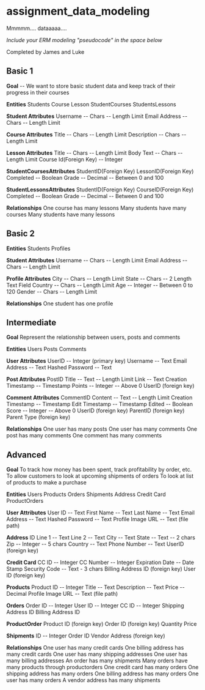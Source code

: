 # assignment_data_modeling
Mmmmm.... dataaaaa....

*Include your ERM modeling "pseudocode" in the space below*

Completed by James and Luke



## Basic 1

**Goal** -- We want to store basic student data and keep track of their progress in their courses

**Entities**
  Students
  Course
  Lesson
  StudentCourses
  StudentsLessons

**Student Attributes**
  Username -- Chars -- Length Limit
  Email Address -- Chars -- Length Limit

**Course Attributes**
  Title -- Chars -- Length Limit
  Description -- Chars -- Length Limit

**Lesson Attributes**
  Title -- Chars -- Length Limit
  Body Text -- Chars -- Length Limit
  Course Id(Foreign Key) -- Integer 

**StudentCoursesAttributes**
  StudentID(Foreign Key)
  LessonID(Foreign Key)
  Completed -- Boolean
  Grade -- Decimal -- Between 0 and 100

**StudentLessonsAttributes**
  StudentID(Foreign Key)
  CourseID(Foreign Key)
  Completed -- Boolean
  Grade -- Decimal -- Between 0 and 100 

**Relationships**
  One course has many lessons
  Many students have many courses
  Many students have many lessons



## Basic 2

**Entities**
  Students
  Profiles

**Student Attributes**
  Username -- Chars -- Length Limit
  Email Address -- Chars -- Length Limit

**Profile Attributes**
  City -- Chars -- Length Limit
  State -- Chars -- 2 Length Text Field
  Country -- Chars -- Length Limit
  Age -- Integer -- Between 0 to 120
  Gender -- Chars -- Length Limit

**Relationships**
  One student has one profile


## Intermediate

**Goal**
  Represent the relationship between users, posts and comments

**Entities**
  Users
  Posts
  Comments

**User Attributes**
  UserID -- Integer (primary key)
  Username -- Text
  Email Address -- Text
  Hashed Password -- Text

**Post Attributes**
  PostID
  Title -- Text -- Length Limit
  Link -- Text
  Creation Timestamp -- Timestamp
  Points -- Integer -- Above 0
  UserID (foreign key)

**Comment Attributes**
  CommentID
  Content -- Text -- Length Limit
  Creation Timestamp -- Timestamp
  Edit Timestamp -- Timestamp
  Edited -- Boolean
  Score -- Integer -- Above 0
  UserID (foreign key)
  ParentID (foreign key)
  Parent Type (foreign key)

**Relationships**
  One user has many posts
  One user has many comments
  One post has many comments
  One comment has many comments



## Advanced

**Goal**
  To track how money has been spent, track profitability by order, etc.
  To allow customers to look at upcoming shipments of orders
  To look at list of products to make a purchase

**Entities**
  Users
  Products
  Orders
  Shipments
  Address
  Credit Card
  ProductOrders

**User Attributes**
  User ID -- Text
  First Name -- Text
  Last Name -- Text
  Email Address -- Text
  Hashed Password -- Text
  Profile Image URL -- Text (file path)

**Address**
  ID
  Line 1 -- Text
  Line 2 -- Text
  City -- Text
  State -- Text -- 2 chars
  Zip -- Integer -- 5 chars
  Country -- Text
  Phone Number -- Text 
  UserID (foreign key)

**Credit Card**
  CC ID -- Integer
  CC Number -- Integer
  Expiration Date -- Date Stamp
  Security Code -- Text - 3 chars
  Billing Address ID (foreign key)
  User ID (foreign key)

**Products**
  Product ID -- Integer
  Title -- Text
  Description -- Text
  Price -- Decimal
  Profile Image URL -- Text (file path)

**Orders**
  Order ID -- Integer
  User ID -- Integer
  CC ID -- Integer
  Shipping Address ID
  Billing Address ID

**ProductOrder**
  Product ID (foreign key)
  Order ID (foreign key)
  Quantity
  Price

**Shipments**
  ID -- Integer
  Order ID
  Vendor Address (foreign key)

**Relationships**
  One user has many credit cards
  One billing address has many credit cards
  One user has many shipping addresses
  One user has many billing addresses
  An order has many shipments
  Many orders have many products through productorders
  One credit card has many orders
  One shipping address has many orders
  One billing address has many orders
  One user has many orders
  A vendor address has many shipments



